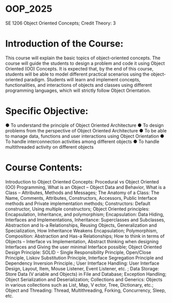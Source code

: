 # OOP_2025
SE 1206 Object Oriented Concepts; Credit Theory: 3 

# Introduction of the Course:
This course will explain the basic topics of object-oriented concepts. The course will guide the students to design a problem and code it using Object Oriented (OO) Concepts. It is expected that, by the end of this course, students will be able to model different practical scenarios using the object-oriented paradigm. Students will learn and implement concepts, functionalities, and interactions of objects and classes using different programming languages, which will strictly follow Object Orientation.


# Specific Objective:
● To understand the principle of Object Oriented Architecture
● To design problems from the perspective of Object Oriented Architecture
● To be able to manage data, functions and user interactions using Object Orientation
● To handle interconnection activities among different objects
● To handle multithreaded activity on different objects


# Course Contents:
Introduction to Object Oriented Concepts: Procedural vs Object Oriented (OO) Programming, What is an Object – Object Data and Behavior, What is a Class – Attributes, Methods and Messages; The Anatomy of a Class: The Name, Comments, Attributes, Constructors, Accessors, Public Interface methods and Private implementation methods; Constructors: Default constructor, Using multiple constructors; Object Oriented principles: Encapsulation, Inheritance, and polymorphism; Encapsulation: Data Hiding, Interfaces and Implementations, Inheritance: Superclasses and Subclasses, Abstraction and Is-a Relationships, Reusing Objects, Generalization and Specialization, How Inheritance Weakens Encapsulation; Polymorphism, Composition: Abstraction and Has-a Relationships; How to think in terms of Objects – Interface vs Implementation, Abstract thinking when designing Interfaces and Giving the user minimal Interface possible; Object Oriented Design Principle: SOLID - Single Responsibility Principle, Open/Close Principle, Liskov Substitution Principle, Interface Segregation Principle and Dependency Inversion Principle.; User Interface Handling: User Interface Design, Layout, Item, Mouse Listener, Event Listener, etc. ; Data Storage: Store Data (V ariable and Objects) in File and Database; Exception Handling; Object Serialization and Deserialization; Collections and Generics: Objects in various collections such as List, Map, V ector, Tree, Dictionary, etc.; Object and Threading: Thread, Multithreading, Forking, Concurrency, Sleep, etc.
